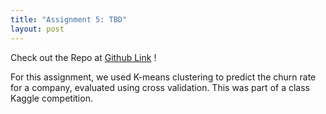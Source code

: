 ```yaml
---
title: "Assignment 5: TBD"
layout: post
---
```


Check out the Repo at [Github Link] !

For this assignment, we used K-means clustering to predict the churn rate for a company, evaluated using cross validation. This was part of a class Kaggle competition.


[Github Link]: https://github.com/jniss1/jniss-assignment-5.git
